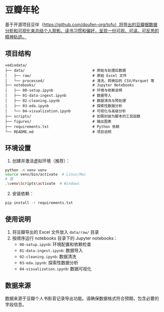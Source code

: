 # 豆瓣年轮

基于开源项目豆伴（https://github.com/doufen-org/tofu）将导出的豆瓣据数据分析和可视化来总结个人观影、读书习惯和偏好，呈现一份可视、可读、可反思的精神轨迹。

## 项目结构

```
vediodata/
├── data/                               # 原始与处理后数据
│   ├── raw/                            # 原始 Excel 文件
│   └── processed/                      # 清洗、转换后的 CSV/Parquet 等
├── notebooks/                          # Jupyter Notebooks
│   ├── 00-setup.ipynb                  # 环境与依赖说明
│   ├── 01-data-ingest.ipynb            # 数据导入
│   ├── 02-cleaning.ipynb               # 数据清洗与预处理
│   ├── 03-eda.ipynb                    # 探索性数据分析
│   └── 04-visualization.ipynb          # 可视化与高级分析
├── scripts/                            # 如需封装为脚本的工具函数
├── figures/                            # 输出图表
├── requirements.txt                    # Python 依赖
└── README.md                           # 项目说明
```

## 环境设置

1. 创建并激活虚拟环境（推荐）：

```bash
python -m venv venv
source venv/bin/activate  # Linux/Mac
# 或
.\venv\Scripts\activate  # Windows
```

2. 安装依赖：

```bash
pip install -r requirements.txt
```

## 使用说明

1. 将豆瓣导出的 Excel 文件放入 `data/raw/` 目录
2. 按顺序运行 notebooks 目录下的 Jupyter notebooks：
   - `00-setup.ipynb`: 环境配置和依赖检查
   - `01-data-ingest.ipynb`: 数据导入
   - `02-cleaning.ipynb`: 数据清洗
   - `03-eda.ipynb`: 探索性数据分析
   - `04-visualization.ipynb`: 数据可视化

## 数据来源

数据来源于豆瓣个人书影音记录导出功能。请确保数据格式符合预期，包含必要的字段信息。
